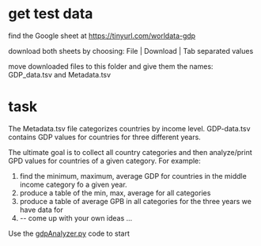 # get test data  

find the Google sheet at https://tinyurl.com/worldata-gdp

download both sheets by choosing:  File | Download | Tab separated values 
    
move downloaded files to this folder and give them the names:  GDP_data.tsv   and   Metadata.tsv


# task 

The Metadata.tsv file categorizes countries by income level. GDP-data.tsv contains GDP values for countries 
for three different years. 

The ultimate goal is to collect all country categories and then analyze/print GPD values for countries of a given category. 
For example: 
  1) find the minimum, maximum, average GDP for countries in the middle income category fo a given year. 
  1) produce a table of the min, max, average for all categories 
  1) produce a table of average GPB in all categories for the three years we have data for 
  1) -- come up with your own ideas ...  

Use the [gdpAnalyzer.py](gdpAnalyzer.py) code to start 
